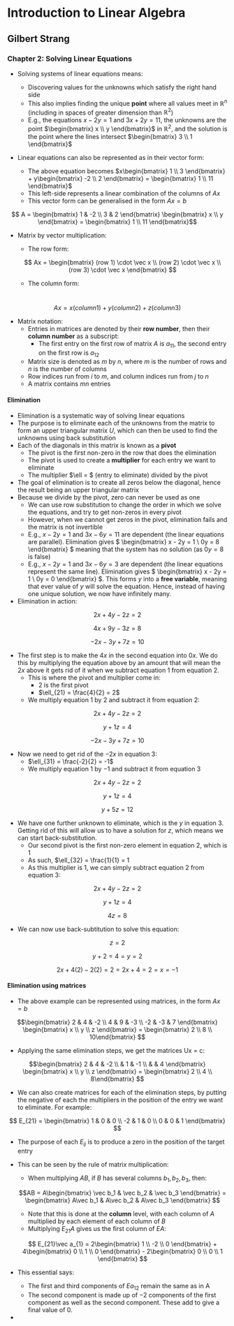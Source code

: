 # Introduction to Linear Algebra

## Gilbert Strang

### Chapter 2: Solving Linear Equations

* Solving systems of linear equations means:
  * Discovering values for the unknowns which satisfy the right hand side
  * This also implies finding the unique **point** where all values meet in $\mathbb{R}^n$ (including in spaces of greater dimension than $\mathbb{R}^2$)
  * E.g., the equations $x - 2y = 1$ and $3x + 2y = 11$, the unknowns are the point $\begin{bmatrix} x \\ y \end{bmatrix}$ in $\mathbb{R}^2$, and the solution is the point where the lines intersect $\begin{bmatrix} 3 \\ 1 \end{bmatrix}$  

* Linear equations can also be represented as in their vector form:
  * The above equation becomes  $x\begin{bmatrix} 1 \\ 3 \end{bmatrix} + y\begin{bmatrix} -2 \\ 2 \end{bmatrix} = \begin{bmatrix} 1 \\ 11 \end{bmatrix}$
  * This left-side represents a linear combination of the columns of $Ax$
  * This vector form can be generalised in the form $Ax = b$

$$ A = \begin{bmatrix} 1 & -2 \\ 3 & 2 \end{bmatrix} \begin{bmatrix} x \\ y \end{bmatrix} = \begin{bmatrix} 1 \\ 11 \end{bmatrix}$$

* Matrix by vector multiplication:

  * The row form:

  $$ Ax = \begin{bmatrix} (row 1) \cdot \vec x \\  (row 2) \cdot \vec x \\ (row 3) \cdot \vec x \end{bmatrix} $$

  * The column form:

​	$$ Ax = x(column 1) + y(column 2) + z(column 3) $$

* Matrix notation:
  * Entries in matrices are denoted by their **row number**, then their **column number** as a subscript:
    * The first entry on the first row of matrix $A$ is $a_{11}$, the second entry on the first row is $a_{12}$
  * Matrix size is denoted as _m_ by _n_, where _m_ is the number of rows and _n_ is the number of columns
  * Row indices run from _i_ to _m_, and column indices run from _j_ to _n_
  * A matrix contains _mn_ entries

#### Elimination

* Elimination is a systematic way of solving linear equations
* The purpose is to eliminate each of the unknowns from the matrix to form an upper triangular matrix $U$, which can then be used to find the unknowns using back substitution
* Each of the diagonals in this matrix is known as a **pivot**
  * The pivot is the first non-zero in the row that does the elimination
  * The pivot is used to create a **multiplier** for each entry we want to eliminate
  * The multiplier $\ell = $ (entry to eliminate) divided by the pivot
* The goal of elimination is to create all zeros below the diagonal, hence the result being an upper triangular matrix
* Because we divide by the pivot, zero can never be used as one
  * We can use row substitution to change the order in which we solve the equations, and try to get non-zeros in every pivot
  * However, when we cannot get zeros in the pivot, elimination fails and the matrix is not invertible
  * E.g., $x - 2y = 1$ and $3x - 6y = 11$  are dependent (the linear equations are parallel). Elimination gives $ \begin{bmatrix} x - 2y = 1 \\ 0y = 8 \end{bmatrix} $ meaning that the system has no solution (as $0y = 8$ is false)
  * E.g., $x - 2y = 1$ and $3x - 6y = 3$ are dependent (the linear equations represent the same line). Elimination gives $ \begin{bmatrix} x - 2y = 1 \\ 0y = 0 \end{bmatrix} $. This forms $y$ into a **free variable**, meaning that ever value of $y$ will solve the equation. Hence, instead of having one unique solution, we now have infinitely many.
* Elimination in action:

$$ 2x + 4y - 2z = 2$$

$$ 4x + 9y - 3z = 8 $$

$$ -2x - 3y + 7z = 10 $$

* The first step is to make the $4x$ in the second equation into $0x$. We do this by multiplying the equation above by an amount that will mean the $2x$ above it gets rid of it when we subtract equation 1 from equation 2.
  * This is where the pivot and multiplier come in:
    * 2 is the first pivot
    * $\ell_{21} = \frac{4}{2} = 2$ 
  * We multiply equation 1 by 2 and subtract it from equation 2:

$$ 2x + 4y - 2z = 2$$

$$  y + 1z = 4  $$ 

$$ -2x - 3y + 7z = 10 $$

* Now we need to get rid of the $-2x$ in equation 3:
  * $\ell_{31} = \frac{-2}{2} = -1$
  * We multiply equation 1 by $-1$ and subtract it from equation 3

$$ 2x + 4y - 2z = 2$$

$$  y + 1z = 4  $$ 

$$ y + 5z = 12 $$

* We have one further unknown to eliminate, which is the $y$ in equation 3. Getting rid of this will allow us to have a solution for $z$, which means we can start back-substitution.
  * Our second pivot is the first non-zero element in equation 2, which is $1$
  * As such, $\ell_{32} = \frac{1}{1} = 1
  * As this multiplier is 1, we can simply subtract equation 2 from equation 3:

$$ 2x + 4y - 2z = 2$$

$$  y + 1z = 4  $$ 

$$ 4z = 8 $$

* We can now use back-subtitution to solve this equation:

$$z = 2$$

$$y + 2 = 4 = y = 2$$

$$2x + 4(2) - 2(2) = 2 = 2x + 4 = 2 = x = -1 $$

#### Elimination using matrices

* The above example can be represented using matrices, in the form $Ax = b$

$$\begin{bmatrix} 2 & 4 & -2 \\ 4 & 9 & -3 \\ -2 & -3 & 7 \end{bmatrix} \begin{bmatrix} x \\ y \\ z \end{bmatrix} = \begin{bmatrix} 2 \\ 8 \\ 10\end{bmatrix}  $$

* Applying the same elimination steps, we get the matrices Ux = c:

$$\begin{bmatrix} 2 & 4 & -2 \\  & 1 & -1 \\  &  & 4 \end{bmatrix} \begin{bmatrix} x \\ y \\ z \end{bmatrix} = \begin{bmatrix} 2 \\ 4 \\ 8\end{bmatrix}  $$

* We can also create matrices for each of the elimination steps, by putting the negative of each the multipliers in the position of the entry we want to eliminate. For example:

$$ E_{21} = \begin{bmatrix} 1 & 0 & 0 \\ -2 & 1 & 0 \\ 0 & 0 & 1 \end{bmatrix} $$

* The purpose of each $E_{ij}$ is to produce a zero in the position of the target entry

* This can be seen by the rule of matrix multiplication:

  * When multiplying $AB$, if $B$ has several columns $b_1, b_2, b_3$, then:

  $$AB = A\begin{bmatrix} \vec b_1 & \vec b_2 & \vec b_3 \end{bmatrix} = \begin{bmatrix} A\vec b_1 & A\vec b_2 & A\vec b_3 \end{bmatrix} $$

  * Note that this is done at the **column** level, with each column of $A$ multiplied by each element of each column of $B$
  * Multiplying $E_{21}A$ gives us the first column of $EA$:

  $$ E_{21}\vec a_{1} = 2\begin{bmatrix} 1 \\ -2 \\ 0 \end{bmatrix} + 4\begin{bmatrix} 0 \\ 1 \\ 0 \end{bmatrix} - 2\begin{bmatrix} 0 \\ 0 \\ 1 \end{bmatrix}   $$ 

* This essential says:
  * The first and third components of $Ea_{12}$ remain the same as in A
  * The second component is made up of $-2$ components of the first component as well as the second component. These add to give a final value of 0.
* 








